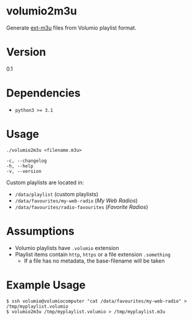 # volumio2m3u
Generate [ext-m3u](https://de.wikipedia.org/wiki/M3U#Erweiterte_M3U) files from Volumio playlist format.

# Version
0.1

# Dependencies
* `python3 >= 3.1`

# Usage
`./volumio2m3u <filename.m3u>`

```
-c, --changelog
-h, --help
-v, --version
```

Custom playlists are located in:

* `/data/playlist` (custom playlists)
* `/data/favourites/my-web-radio` (*My Web Radios*)
* `/data/favourites/radio-favourites` (*Favorite Radios*)

# Assumptions

* Volumio playlists have `.volumio` extension
* Playlist items contain `http`, `https` or a file extension `.something`
    * If a file has no metadata, the base-filename will be taken

# Example Usage
```
$ ssh volumio@volumiocomputer "cat /data/favourites/my-web-radio" > /tmp/myplaylist.volumio
$ volumio2m3u /tmp/myplaylist.volumio > /tmp/myplaylist.m3u
```
